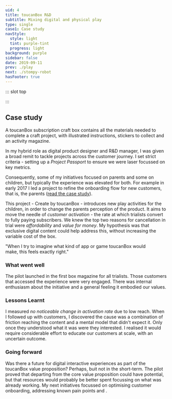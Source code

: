 ```yaml
---
uid: 4
title: toucanBox R&D
subtitle: Mixing digital and physical play
type: single
case1: Case study
navStyle:
  style: light
  tint: purple-tint
  progress: light
background: purple
sidebar: false
date: 2019-09-11
prev: ./play
next: ./stompy-robot
hasFooter: true
---
```


::: slot top

<Stage-ProjectStage :noise="true" rag="rag-6" ragTitle="rag-2" ctaLabel="create.toucanbox.com" ctaUrl="https://create.toucanbox.com"
description="I explored whether adding digital value to the physical craft box can lift activation rate at a critical point in the first box experience.">

<template v-slot:visual-background>
  <figure class="full-screen">
    <Heros-ImageHero src="/images/toucan-rnd/all-together5.jpg" alt="Ecosia mobile devices"/>
  </figure>
</template>

<template v-slot:platform>

Responsive web app

</template>

<template v-slot:timeframe>

2016

</template>

<template v-slot:my-role>

Project lead
~ UX/UI Designer
~ Front-end Developer

</template>

<template v-slot:team>

Stakeholders in:
~ Marketing
~ Operations
~ Technology

</template>

</Stage-ProjectStage>

:::

<Content-TextSection padding="is-initial" style="padding-top: 4em;" rag="rag-5" columnOffset="title-offset">

## Case study

A toucanBox subscription craft box contains all the materials needed to complete a craft project, with illustrated instructions, stickers to collect and an activity magazine.

In my hybrid role as digital product designer and R&D manager, I was given a broad remit to tackle projects across the customer journey. I set strict criteria - setting up a _Project Passport_ to ensure we were laser focussed on key metrics.

Consequently, some of my initiatives focused on parents and some on children, but typically the experience was elevated for both. For example in early 2017 I led a project to refine the onboarding flow for new customers, that is, the parents ([read the case study](/projects/toucanbox)).

This project - Create by toucanBox - introduces new play activities for the children, in order to change the parents perception of the product. It aims to move the needle of _customer activation_ - the rate at which trialists convert to fully paying subscribers. We knew the top two reasons for cancellation in trial were _affordability_ and _value for money_. My hypothesis was that exclusive digital content could help address this, without increasing the variable cost of the box.

<template v-slot:aside>

####  The challenge{ .challenge-title }

Establish to what extent digital content linked to the trial box can increase activation rate. Estimate the costs and benefits of producing further digital content.

<br>

#### The outcome{ .challenge-title }

Promising pilot with some very engaged users but high friction moving to a device from the magazine reduced the reach, leading to low overall impact on activation.

_I have omitted confidential information in this case study._
{ .secondary }

<!-- All work is my own unless stated otherwise. -->

</template>

</Content-TextSection>





<Content-MainSectionDivider aside="Section 1 of 3" title="Discovery"/>





<Content-PointsSection  rag="rag-3" :points="[
{ src:'/svg-icons/icon_sad.svg', alt:'sad face', title:'The box often didn’t seem like good value for money', description:'Even satisfied customers felt the product was somewhat overpriced. They focussed on the value of the materials, rather than the holistic experience.' },
{ src:'/svg-icons/icon_time.svg', alt:'clock', title:'The duration of the toucanBox experience could feel short', description:'Some customers would craft with their children, others would use the box to get a moment of peace. In both cases they wanted a longer lasting experience.' },
{ src:'/svg-icons/icon_idea.svg', alt:'lightbulb', title:'What would be distinctive about digital content by toucanBox?', description:'toucanBox customers want to offer their children hands-on play away from the screen. So any digital content could not be a screen-only experience.' },
{ src:'/svg-icons/icon_search.svg', alt:'search', title:'Top apps and search queries suggested areas of focus', description:'Creative, Learning, Exploration, Rhythm, Roleplay, Nurture and Story were the top categories in app stores and web search.' },
{ src:'/svg-icons/icon_docs.svg', alt:'documents', title:'Device access and ability lifts at the upper range of our age group', description:'A survey of parents in Germany (2016, The Kids Want Mobile) found that device access, frequency, session duration and child ability increase rapidly from age 6.' },
{ src:'/svg-icons/icon_device.svg', alt:'device', title:'Digital toys for young children have specific characteristics', description:'Based on competitor research I could see that apps and games targeting our age group are not typically competitive. They offer open-ended play.'},
]">

<template v-slot:content>

## Research

<p class="subtitle">
  I asked existing toucanBox customers what <em>value for money</em> means to them and collected their attitudes to children's digital media.
</p>

While I engaged parents with an in-depth interview, I simultaneously offered their children a selection of apps to play on an iPhone. We later switched our attention to the child, discussed what they were doing and asked them questions. This way I fleshed out my existing data insights with qualitative information and play tested competitor apps.

<!-- to flesh out our existing data insights (unsubscribe reasons)
Once the interview concluded we switched our attention

-->

</template>

</Content-PointsSection>





<Content-ImageFrames-MainImageSection url="/images/toucan-rnd/process.jpg" alt="placeholder" :aside="true" padding="has-divider">

<template v-slot:content>

## User journey and ideation

What ways can customers access our digital content? I foresaw three possible routes; dedicated toucanBox native app, online accounts or URL/QR code printed in the box. There was a balance to be struck between the friction when reaching the content and the effort required to build the delivery medium. For a pilot, it was hard to justify building a native app or adding the business logic necessary for content to automatically appear in customers' accounts, making printed URLs the natural choice.

I facilitated a company-wide brainstorm for content ideas. They broadly split into two themes _Interactive activity_ and _Content hub_. We agreed to spin out the second concept, into what later became toucanBox Activities Hub (with a focus on SEO and customer acquisition).

<!-- [User profiles](/projects/toucanbox/#who-are-our-customers)  -->

</template>

<template v-slot:aside>

<div class="columns is-gapless">
  <div class="column is-two-thirds">
    <figure class="image is-square">
      <img class="lazyload" data-src="/images/toucan-rnd/page.jpg" alt="magazine page which links to digital content">
    </figure>
  </div>
</div>

<figcaption>

#### Magazine

The magazine in the first box features a double page spread introducing Create by toucanBox.

</figcaption>

</template>

</Content-ImageFrames-MainImageSection>


<Content-ImageFrames-SquareImagesRow padding="has-divider" :images="[
{ url:'https://player.vimeo.com/video/412315835', alt:'square test 1', caption:'Square image caption 1', slot:'slot1', iframe:true },
{ url:'https://player.vimeo.com/video/412315982', alt:'square test 2', caption:'Square image caption 2', slot:'slot2', iframe:true },
{ url:'/images/toucan-rnd/colouring.jpg', alt:'square test 3', caption:'Square image caption 3', slot:'slot3', iframe:false },
]">

<template slot="content">

## Testing prototypes

<p class="subtitle" style="margin-bottom: 0;">
  I was able to test at toucanBox's regular craft testing sessions with parents and children.
</p>

<!-- Customer acquisition and retention were two of the most discussed performance metrics at toucanBox. This project however, focused on an equally important but somewhat subtler metric; the rate at which trialists convert to fully paid customers (activation rate). -->

</template>

<template slot="slot1">

#### Augmented reality (AR) on/in craft

Add 3D animated characters, enhancements and storytelling to a child’s finished craft project.

- Children found the concept very compelling{ .check }
- They used AR in unforeseen, creative ways: "Look I've got wings on my arm"{ .check }
- No support for AR in web browsers (2016){ .cross }
{ .check-list }

</template>

<template slot="slot2">

#### Extended storytelling

A comic in the magazine, with an interactive finale. Each craft is a new chapter in a digital adventure.

- This prototype excited children the least{ .cross }
- The interruption in the story broke the children's attention{ .cross }
{ .check-list }

</template>

<template slot="slot3">

#### Make a Toucanoo of you!

Then print it out and colour it in. Toucanoos are cute triangular characters which feature in the toucanBox activity magazine.

- Engrossed children for up to 45 minutes{ .check }
- Digital / physical crossover experience{ .check }
- Not linked to the box theme{ .cross }
{ .check-list }

</template>

</Content-ImageFrames-SquareImagesRow>



<Content-MainAsideSection padding="is-large has-divider" rag="rag-6" :aside="true" columnOffset="table-offset">

<template slot="content">

## Detailing a candidate

My next steps were to refine the Toucanoo colouring sheet prototype by taking action on test feedback and improving the visual design.

</template>

<template>

**Observation** | **Remedy** |
--- | --- |
*"My Toucanoo is called Wendy"*  Many children named their Toucanoos, even if they werent able to write the names | I added a text box in the print modal where an older child or parent could type the name, which appears on the printout |
*"Theres no skirt!"*  Several important accessories were clearly missing | I added skirts, wellington boots and several other accessories |
*"I dont want this one"*  Children wanted to be able to delete accessories | I observed children dragging items off the screen, attempting to delete them, so made that actually work |
Certain types of accessory like hats, clothes and shoes quickly cluttered the screen and didnt make sense out of their intended positions | I made new placements in specific categories (e.g. hair) remove the previous accessory of that type. This proved to be an intuitive limitation |
Parents found it hard to get printing to work. It depended a great deal on the device, configuration and their technical aptitude | I added the possibility of saving directly as a PDF and a printing FAQ page |
Many adult testers requested that hand-held items move when the hand moves | This proved tricky to implement in the existing system, so I decided not to include it for the pilot |
{.table .is-fullwidth}

</template>

<template slot="aside">

<figure class="image is-9by16">
  <iframe class="lazyload" data-src="https://player.vimeo.com/video/293190638" frameborder="0" webkitallowfullscreen mozallowfullscreen allowfullscreen></iframe>
</figure>
<figcaption>

Low-fi prototype of the Toucanoo colouring sheet maker, used in early testing

</figcaption>

</template>

</Content-MainAsideSection>



<Content-MainSectionDivider aside="Section 2 of 3" title="Delivery"/>



<Content-ImageFrames-MainImageSection rag="rag-3" imageClass="is-5by3" url="/images/toucan-rnd/colouring-design.png" alt="placeholder" :aside="true" >

<template v-slot:content>

## Visual design

In early 2018 the Creative Team updated the look and feel of the activity magazine. In order to maximise consistency in the journey from magazine to web content, I chose to update the visual style of the experience. It also acted as a preview of how the new look might translate into UI across the website.

</template>

<template v-slot:aside>

<div class="columns is-gapless">

<div class="column is-two-thirds">

<figure class="image is-square">
  <img class="lazyload" data-src="/images/toucan-rnd/magazine-cover-en.jpg" alt="toucanBox magazines">
</figure>

</div>

</div>

<!-- <figcaption>

#### Following the new magazine

Matching the style of the new toucanBox magazine required a different look and feel from the website.

</figcaption> -->

</template>

</Content-ImageFrames-MainImageSection>




<Content-ThreeColumnSection padding="is-large has-divider">

<template v-slot:content>

## Development

<!-- <p class="subtitle">
  I asked existing toucanBox customers what ‘value for money’ means to them and gathered their attitudes to children's digital media.
</p> -->

<p style="padding-right: 4em;">
I selected WebGL Canvas rather than DOM or SVG. My rationale was performance on low-spec mobile devices, which could lean on their graphics processor (GPU) to keep frame-rate high and animations smooth.
</p>

</template>

<template v-slot:column1>

<figure class="image is-square">
  <img class="lazyload" data-src="/images/toucan-rnd/production-assets.jpg" alt="tile map of image assets">
</figure>

<figcaption>

Dozens of Toucanoo accessories packed on a compressed PNG sprite sheet

</figcaption>

</template>

<template v-slot:column2>

<figure class="image is-square">
  <iframe class="lazyload" data-src="https://player.vimeo.com/video/293190505" frameborder="0" webkitallowfullscreen mozallowfullscreen allowfullscreen></iframe>
</figure>

<figcaption>

Tuning tweens and sinusoidal motion sometimes produced unexpected results

</figcaption>


</template>

<template v-slot:column3>

<Content-Techstack

:techs="[
{ title:'Framework', description:'Jekyll' },
{ title:'Localisation', description:'Jekyll language plugin' },
{ title:'Renderer', description:'Pixi.js' },
{ title:'Build', description:'Browserify, Gulp' },
]"

/>

<!-- <div class="box content">

### Techstack

**Framework** Jekyll
~ **CSS** SCSS
~ **Canvas renderer** Pixi.js
~ **Localisation** Jekyll multi language plugin
~ **Build** Browserify, Gulp

</div> -->

</template>

</Content-ThreeColumnSection>





<Content-MainSectionDivider aside="Section 3 of 3" title="Evaluation"/>





<Content-TextSection rag="rag-6">

<p class="subtitle" style="padding-right: 3em;">
  "When I try to imagine what kind of app or game toucanBox would make, this feels exactly right."
</p>

### What went well

The pilot launched in the first box magazine for all trialists. Those customers that accessed the experience were very engaged. There was internal enthusiasm about the initiative and a general feeling it embodied our values.

### Lessons Learnt

I measured _no noticeable change in activation rate_ due to low reach. When I followed up with customers, I discovered the cause was a combination of friction reaching the content and a mental model that didn't expect it. Only once they understood what it was were they interested. I realised it would require considerable effort to educate our customers at scale, with an uncertain outcome.

### Going forward

<p>
Was there a future for digital interactive experiences as part of the toucanBox value proposition? Perhaps, buit not in the short-term. The pilot proved that departing from the core value proposition could have potential, but that resources would probably be better spent focussing on what was already working. My next initiatives focussed on <router-link to="/projects/toucanbox">optimising customer onboarding</router-link>, addressing known pain points and <Content-ModalLink label="enhancing the subscription experience">
<template v-slot:modal>
<Content :page-key="$site.pages.find(p => p.path === '/extra/toucanbox-personalisation/').key"/>
</template>
</Content-ModalLink>.
</p>

<template slot="aside">

<figure class="image is-9by16">
  <iframe class="lazyload" data-src="https://player.vimeo.com/video/293190429" frameborder="0" webkitallowfullscreen mozallowfullscreen allowfullscreen></iframe>
</figure>
<!-- <figcaption>

Useability testing a high fidelity iteration with children.

</figcaption> -->

</template>


</Content-TextSection>



<Content-MetricsSection padding="is-medium-large" :metrics="[
{ metric:'3x', description:'higher average time on page' },
{ metric:'56', description:'minutes longest session' },
{ metric:'3.4%', description:'of trialists accessed the experience' },
]"/>
